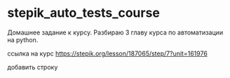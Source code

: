 # stepik_auto_tests_course
Домашнее задание к курсу. Разбираю 3 главу курса по автоматизации на python.


ссылка на курс https://stepik.org/lesson/187065/step/7?unit=161976


добавить строку
